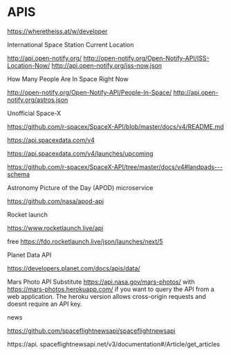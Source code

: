 # APIS

https://wheretheiss.at/w/developer

International Space Station Current Location

http://api.open-notify.org/
http://open-notify.org/Open-Notify-API/ISS-Location-Now/
http://api.open-notify.org/iss-now.json

How Many People Are In Space Right Now

http://open-notify.org/Open-Notify-API/People-In-Space/
http://api.open-notify.org/astros.json

Unofficial Space-X

https://github.com/r-spacex/SpaceX-API/blob/master/docs/v4/README.md

https://api.spacexdata.com/v4

https://api.spacexdata.com/v4/launches/upcoming

https://github.com/r-spacex/SpaceX-API/tree/master/docs/v4#landpads---schema

Astronomy Picture of the Day (APOD) microservice

https://github.com/nasa/apod-api

Rocket launch

https://www.rocketlaunch.live/api

free
https://fdo.rocketlaunch.live/json/launches/next/5

Planet Data API

https://developers.planet.com/docs/apis/data/

Mars Photo API
Substitute https://api.nasa.gov/mars-photos/ with https://mars-photos.herokuapp.com/ if you want to query the API from a web application. The heroku version allows cross-origin requests and doesnt require an API key.

news

https://github.com/spaceflightnewsapi/spaceflightnewsapi

https://api.
spaceflightnewsapi.net/v3/documentation#/Article/get_articles

